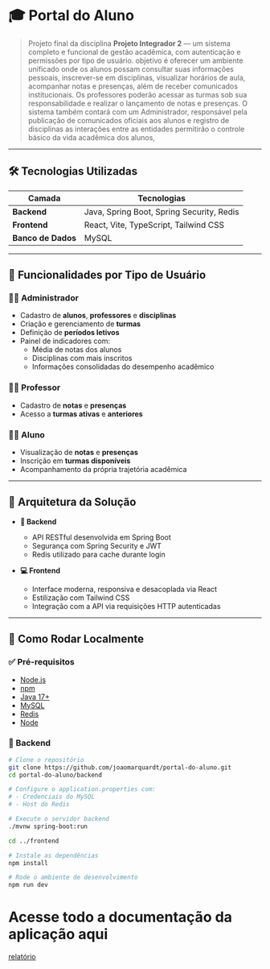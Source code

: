 # 🎓 Portal do Aluno

> Projeto final da disciplina **Projeto Integrador 2** — um sistema completo e funcional de gestão acadêmica, com autenticação e permissões por tipo de usuário.
> objetivo é oferecer um ambiente unificado onde os alunos possam consultar suas informações pessoais, inscrever-se em disciplinas, visualizar horários de aula,
>  acompanhar notas e presenças, além de receber comunicados institucionais. Os professores poderão acessar as turmas sob sua responsabilidade e realizar o lançamento de notas e presenças.
>  O sistema também contará com um Administrador, responsável pela publicação de comunicados oficiais aos alunos e registro de disciplinas as interações entre as entidades permitirão o controle básico da vida acadêmica dos alunos,

---

## 🛠️ Tecnologias Utilizadas

| Camada        | Tecnologias                                 |
|---------------|----------------------------------------------|
| **Backend**   | Java, Spring Boot, Spring Security, Redis   |
| **Frontend**  | React, Vite, TypeScript, Tailwind CSS       |
| **Banco de Dados** | MySQL                                   |

---

## 🎯 Funcionalidades por Tipo de Usuário

### 👨‍💼 Administrador
- Cadastro de **alunos**, **professores** e **disciplinas**
- Criação e gerenciamento de **turmas**
- Definição de **períodos letivos**
- Painel de indicadores com:
  - Média de notas dos alunos
  - Disciplinas com mais inscritos
  - Informações consolidadas do desempenho acadêmico

### 👩‍🏫 Professor
- Cadastro de **notas** e **presenças**
- Acesso a **turmas ativas** e **anteriores**

### 👨‍🎓 Aluno
-  Visualização de **notas** e **presenças**
-  Inscrição em **turmas disponíveis**
-  Acompanhamento da própria trajetória acadêmica

---

## 🧱 Arquitetura da Solução

- **🔐 Backend**
  - API RESTful desenvolvida em Spring Boot
  - Segurança com Spring Security e JWT
  - Redis utilizado para cache durante login

- **💻 Frontend**
  - Interface moderna, responsiva e desacoplada via React
  - Estilização com Tailwind CSS
  - Integração com a API via requisições HTTP autenticadas

---

## 🚀 Como Rodar Localmente

### ✅ Pré-requisitos

- [Node.js](https://nodejs.org/)
- [npm](https://www.npmjs.com/)
- [Java 17+](https://www.oracle.com/java/technologies/javase-downloads.html)
- [MySQL](https://www.mysql.com/)
- [Redis](https://redis.io/docs/latest/operate/oss_and_stack/install/archive/install-redis/install-redis-on-windows/)
- [Node](https://nodejs.org/pt)

### 🔧 Backend

```bash
# Clone o repositório
git clone https://github.com/joaomarquardt/portal-do-aluno.git
cd portal-do-aluno/backend

# Configure o application.properties com:
# - Credenciais do MySQL
# - Host do Redis

# Execute o servidor backend
./mvnw spring-boot:run

cd ../frontend

# Instale as dependências
npm install

# Rode o ambiente de desenvolvimento
npm run dev
````

# Acesse todo a documentação da aplicação aqui
[relatório](https://docs.google.com/document/d/1ZuvFB5Qbj2wro9bED8D5XLHCjNCJR7u5hFR4zn-WgbM/edit?usp=sharing)
